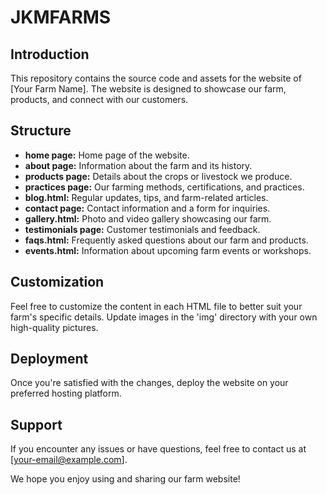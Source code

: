 # JKMFARMS

## Introduction
This repository contains the source code and assets for the website of [Your Farm Name]. The website is designed to showcase our farm, products, and connect with our customers.



## Structure
- **home page:** Home page of the website.
- **about page:** Information about the farm and its history.
- **products page:** Details about the crops or livestock we produce.
- **practices page:** Our farming methods, certifications, and practices.
- **blog.html:** Regular updates, tips, and farm-related articles.
- **contact page:** Contact information and a form for inquiries.
- **gallery.html:** Photo and video gallery showcasing our farm.
- **testimonials page:** Customer testimonials and feedback.
- **faqs.html:** Frequently asked questions about our farm and products.
- **events.html:** Information about upcoming farm events or workshops.

## Customization
Feel free to customize the content in each HTML file to better suit your farm's specific details. Update images in the 'img' directory with your own high-quality pictures.

## Deployment
Once you're satisfied with the changes, deploy the website on your preferred hosting platform.

## Support
If you encounter any issues or have questions, feel free to contact us at [your-email@example.com].

We hope you enjoy using and sharing our farm website!


